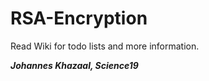 # RSA-Encryption

Read Wiki for todo lists and more information.


***Johannes Khazaal, Science19***
